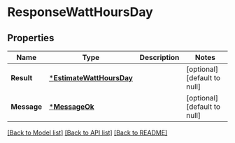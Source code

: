 # ResponseWattHoursDay

## Properties
Name | Type | Description | Notes
------------ | ------------- | ------------- | -------------
**Result** | [***EstimateWattHoursDay**](EstimateWattHoursDay.md) |  | [optional] [default to null]
**Message** | [***MessageOk**](MessageOk.md) |  | [optional] [default to null]

[[Back to Model list]](../README.md#documentation-for-models) [[Back to API list]](../README.md#documentation-for-api-endpoints) [[Back to README]](../README.md)


